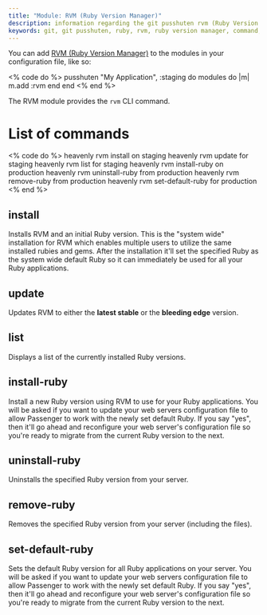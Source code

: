 ```yaml
---
title: "Module: RVM (Ruby Version Manager)"
description: information regarding the git pusshuten rvm (Ruby Version Manager) module to setup a managable Ruby environment
keywords: git, git pusshuten, ruby, rvm, ruby version manager, command, versions
---
```


You can add [RVM (Ruby Version Manager)](http://rvm.beginrescueend.com/) to the modules in your configuration file, like so:

<% code do %>
pusshuten "My Application", :staging do
  modules do |m|
    m.add :rvm
  end
end
<% end %>

The RVM module provides the `rvm` CLI command.

List of commands
================

<% code do %>
heavenly rvm install on staging
heavenly rvm update for staging
heavenly rvm list for staging
heavenly rvm install-ruby on production
heavenly rvm uninstall-ruby from production
heavenly rvm remove-ruby from production
heavenly rvm set-default-ruby for production
<% end %>

install
-------

Installs RVM and an initial Ruby version. This is the "system wide" installation for RVM which enables multiple users to utilize the same installed rubies and gems. After the installation it'll set the specified Ruby as the system wide default Ruby so it can immediately be used for all your Ruby applications.


update
------

Updates RVM to either the **latest stable** or the **bleeding edge** version.


list
----

Displays a list of the currently installed Ruby versions.


install-ruby
------------

Install a new Ruby version using RVM to use for your Ruby applications.
You will be asked if you want to update your web servers configuration file to allow Passenger to work with the newly set default Ruby. If you say "yes", then it'll go ahead and reconfigure your web server's configuration file so you're ready to migrate from the current Ruby version to the next.


uninstall-ruby
--------------

Uninstalls the specified Ruby version from your server.


remove-ruby
-----------

Removes the specified Ruby version from your server (including the files).


set-default-ruby
----------------

Sets the default Ruby version for all Ruby applications on your server.
You will be asked if you want to update your web servers configuration file to allow Passenger to work with the newly set default Ruby. If you say "yes", then it'll go ahead and reconfigure your web server's configuration file so you're ready to migrate from the current Ruby version to the next.
